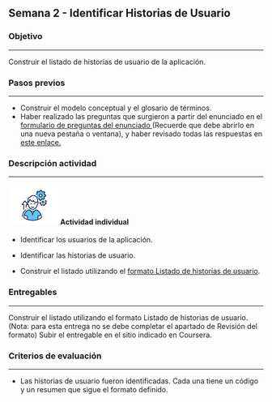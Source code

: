 ## Semana 2 - Identificar Historias de Usuario

### Objetivo

---
Construir el listado de historias de usuario de la aplicación. 

### Pasos previos

 ---
* Construir el modelo conceptual y el glosario de términos.
* Haber realizado las preguntas que surgieron a partir del enunciado en el [formulario de preguntas del enunciado ](https://ticsw.github.io/mt1_practicas_guias_proyecto/semanas/semana2/s2_identificar_hu)
(Recuerde que debe abrirlo en una nueva pestaña o ventana), y haber revisado todas las respuestas en [este enlace. ](https://ticsw.github.io/mt1_practicas_guias_proyecto/semanas/semana2/s2_identificar_hu)


### Descripción actividad

---
#### ![](./../../assets/images/individuo.png) Actividad individual


* Identificar los usuarios de la aplicación. 

* Identificar las historias de usuario. 

* Construir el listado utilizando el [formato Listado de historias de usuario](MT1PEA-FM-ListadoHU.md). 



### Entregables

---
Construir el listado utilizando el formato Listado de historias de usuario. (Nota:  para esta entrega no se debe completar el apartado de Revisión del formato) 
Subir el entregable en el sitio indicado en Coursera. 

### Criterios de evaluación

---

* Las historias de usuario fueron identificadas. Cada una tiene un código y un resumen que sigue el formato definido. 
 
